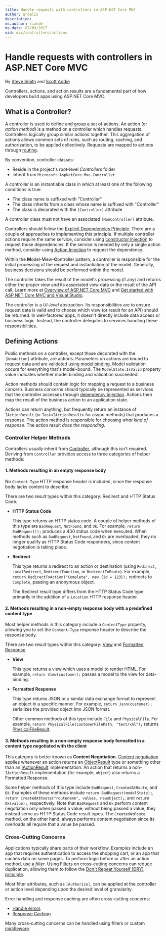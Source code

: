 ```yaml
---
title: Handle requests with controllers in ASP.NET Core MVC
author: ardalis
description: 
ms.author: riande
ms.date: 07/03/2017
uid: mvc/controllers/actions
---
```

# Handle requests with controllers in ASP.NET Core MVC

By [Steve Smith](https://ardalis.com/) and [Scott Addie](https://github.com/scottaddie)

Controllers, actions, and action results are a fundamental part of how developers build apps using ASP.NET Core MVC.

## What is a Controller?

A controller is used to define and group a set of actions. An action (or *action method*) is a method on a controller which handles requests. Controllers logically group similar actions together. This aggregation of actions allows common sets of rules, such as routing, caching, and authorization, to be applied collectively. Requests are mapped to actions through [routing](xref:mvc/controllers/routing).

By convention, controller classes:
* Reside in the project's root-level *Controllers* folder
* Inherit from `Microsoft.AspNetCore.Mvc.Controller`

A controller is an instantiable class in which at least one of the following conditions is true:
* The class name is suffixed with "Controller"
* The class inherits from a class whose name is suffixed with "Controller"
* The class is decorated with the `[Controller]` attribute

A controller class must not have an associated `[NonController]` attribute.

Controllers should follow the [Explicit Dependencies Principle](http://deviq.com/explicit-dependencies-principle/). There are a couple of approaches to implementing this principle. If multiple controller actions require the same service, consider using [constructor injection](xref:mvc/controllers/dependency-injection#constructor-injection) to request those dependencies. If the service is needed by only a single action method, consider using [Action Injection](xref:mvc/controllers/dependency-injection#action-injection-with-fromservices) to request the dependency.

Within the **M**odel-**V**iew-**C**ontroller pattern, a controller is responsible for the initial processing of the request and instantiation of the model. Generally, business decisions should be performed within the model.

The controller takes the result of the model's processing (if any) and returns either the proper view and its associated view data or the result of the API call. Learn more at [Overview of ASP.NET Core MVC](xref:mvc/overview) and [Get started with ASP.NET Core MVC and Visual Studio](xref:tutorials/first-mvc-app/start-mvc).

The controller is a *UI-level* abstraction. Its responsibilities are to ensure request data is valid and to choose which view (or result for an API) should be returned. In well-factored apps, it doesn't directly include data access or business logic. Instead, the controller delegates to services handling these responsibilities.

## Defining Actions

Public methods on a controller, except those decorated with the `[NonAction]` attribute, are actions. Parameters on actions are bound to request data and are validated using [model binding](xref:mvc/models/model-binding). Model validation occurs for everything that's model-bound. The `ModelState.IsValid` property value indicates whether model binding and validation succeeded.

Action methods should contain logic for mapping a request to a business concern. Business concerns should typically be represented as services that the controller accesses through [dependency injection](xref:mvc/controllers/dependency-injection). Actions then map the result of the business action to an application state.

Actions can return anything, but frequently return an instance of `IActionResult` (or `Task<IActionResult>` for async methods) that produces a response. The action method is responsible for choosing *what kind of response*. The action result *does the responding*.

### Controller Helper Methods

Controllers usually inherit from [Controller](/dotnet/api/microsoft.aspnetcore.mvc.controller), although this isn't required. Deriving from `Controller` provides access to three categories of helper methods:

#### 1. Methods resulting in an empty response body

No `Content-Type` HTTP response header is included, since the response body lacks content to describe.

There are two result types within this category: Redirect and HTTP Status Code.

* **HTTP Status Code**

    This type returns an HTTP status code. A couple of helper methods of this type are `BadRequest`, `NotFound`, and `Ok`. For example, `return BadRequest();` produces a 400 status code when executed. When methods such as `BadRequest`, `NotFound`, and `Ok` are overloaded, they no longer qualify as HTTP Status Code responders, since content negotiation is taking place.

* **Redirect**

    This type returns a redirect to an action or destination (using `Redirect`, `LocalRedirect`, `RedirectToAction`, or `RedirectToRoute`). For example, `return RedirectToAction("Complete", new {id = 123});` redirects to `Complete`, passing an anonymous object.

    The Redirect result type differs from the HTTP Status Code type primarily in the addition of a `Location` HTTP response header.

#### 2. Methods resulting in a non-empty response body with a predefined content type

Most helper methods in this category include a `ContentType` property, allowing you to set the `Content-Type` response header to describe the response body.

There are two result types within this category: [View](xref:mvc/views/overview) and [Formatted Response](xref:web-api/advanced/formatting).

* **View**

    This type returns a view which uses a model to render HTML. For example, `return View(customer);` passes a model to the view for data-binding.

* **Formatted Response**

    This type returns JSON or a similar data exchange format to represent an object in a specific manner. For example, `return Json(customer);` serializes the provided object into JSON format.
    
    Other common methods of this type include `File` and `PhysicalFile`. For example, `return PhysicalFile(customerFilePath, "text/xml");` returns [PhysicalFileResult](/dotnet/api/microsoft.aspnetcore.mvc.physicalfileresult).

#### 3. Methods resulting in a non-empty response body formatted in a content type negotiated with the client

This category is better known as **Content Negotiation**. [Content negotiation](xref:web-api/advanced/formatting#content-negotiation) applies whenever an action returns an [ObjectResult](/dotnet/api/microsoft.aspnetcore.mvc.objectresult) type or something other than an [IActionResult](/dotnet/api/microsoft.aspnetcore.mvc.iactionresult) implementation. An action that returns a non-`IActionResult` implementation (for example, `object`) also returns a Formatted Response.

Some helper methods of this type include `BadRequest`, `CreatedAtRoute`, and `Ok`. Examples of these methods include `return BadRequest(modelState);`, `return CreatedAtRoute("routename", values, newobject);`, and `return Ok(value);`, respectively. Note that `BadRequest` and `Ok` perform content negotiation only when passed a value; without being passed a value, they instead serve as HTTP Status Code result types. The `CreatedAtRoute` method, on the other hand, always performs content negotiation since its overloads all require that a value be passed.

### Cross-Cutting Concerns

Applications typically share parts of their workflow. Examples include an app that requires authentication to access the shopping cart, or an app that caches data on some pages. To perform logic before or after an action method, use a *filter*. Using [Filters](xref:mvc/controllers/filters) on cross-cutting concerns can reduce duplication, allowing them to follow the [Don't Repeat Yourself (DRY) principle](http://deviq.com/don-t-repeat-yourself/).

Most filter attributes, such as `[Authorize]`, can be applied at the controller or action level depending upon the desired level of granularity.

Error handling and response caching are often cross-cutting concerns:
   * [Handle errors](xref:mvc/controllers/filters#exception-filters)
   * [Response Caching](xref:performance/caching/response)

Many cross-cutting concerns can be handled using filters or custom [middleware](xref:fundamentals/middleware/index).
